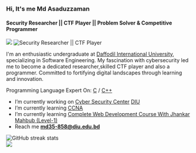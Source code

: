 ### Hi, It's me Md Asaduzzaman
#### Security Researcher || CTF Player || Problem Solver & Competitive Programmer
[![](https://visitcount.itsvg.in/api?id=MoAsaduzzaman&icon=0&color=0)](https://visitcount.itsvg.in)
![Security Researcher || CTF Player](https://github.com/CrazyChickenDev/CrazyChickenDev/raw/master/assets/source.gif)

I'm an enthusiastic undergraduate at [Daffodil International University](https://daffodilvarsity.edu.bd/), specializing in Software Engineering. My fascination with cybersecurity led me to become a dedicated researcher,skilled CTF player and also a programmer. Committed to fortifying digital landscapes through learning and innovation.

Programming Language Expert On: [C](https://en.wikipedia.org/wiki/C_(programming_language)) / [C++](https://en.wikipedia.org/wiki/C%2B%2B) 

- I’m currently working on [Cyber Security Center](https://www.facebook.com/CSCDIU) [DIU](https://daffodilvarsity.edu.bd/) 
- I’m currently learning [CCNA](https://www.netacad.com/courses/networking/ccna-introduction-networks)
- I’m currently learning [Complete Web Development Course With Jhankar Mahbub (Level-1)](https://web.programming-hero.com/course-details)
- Reach me <b>md35-858@diu.edu.bd</b> 

![GitHub streak stats](https://streak-stats.demolab.com/?user=MoAsaduzzaman)  
![](https://github-readme-stats.vercel.app/api/top-langs/?username=MoAsaduzzaman&theme=default&hide_border=false&include_all_commits=false&count_private=false&layout=compact)











